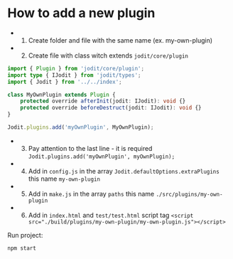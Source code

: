 # How to add a new plugin

-   1. Create folder and file with the same name (ex. my-own-plugin)
-   2. Create file with class witch extends `jodit/core/plugin`

```ts
import { Plugin } from 'jodit/core/plugin';
import type { IJodit } from 'jodit/types';
import { Jodit } from '../../index';

class MyOwnPlugin extends Plugin {
	protected override afterInit(jodit: IJodit): void {}
	protected override beforeDestruct(jodit: IJodit): void {}
}

Jodit.plugins.add('myOwnPlugin', MyOwnPlugin);
```

-   3. Pay attention to the last line - it is required `Jodit.plugins.add('myOwnPlugin', myOwnPlugin);`
-   4. Add in `config.js` in the array `Jodit.defaultOptions.extraPlugins` this name `my-own-plugin`
-   5. Add in `make.js` in the array `paths` this name `./src/plugins/my-own-plugin`
-   6. Add in `index.html` and `test/test.html` script tag `<script src="./build/plugins/my-own-plugin/my-own-plugin.js"></script>`

Run project:

```bash
npm start
```
